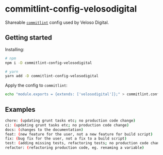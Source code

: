 # commitlint-config-velosodigital

Shareable [`commitlint`](https://github.com/conventional-changelog/commitlint) config used by Veloso Digital.

## Getting started

Installing:

```sh
# npm
npm i -D commitlint-config-velosodigital

# yarn
yarn add -D commitlint-config-velosodigital
```

Apply the config to `commitlint`:

```sh
echo "module.exports = {extends: ['velosodigital']};" > commitlint.config.js
```

## Examples
```sh
chore: (updating grunt tasks etc; no production code change)
ci: (updating grunt tasks etc; no production code change)
docs: (changes to the documentation)
feat: (new feature for the user, not a new feature for build script)
fix: (bug fix for the user, not a fix to a build script)
test: (adding missing tests, refactoring tests; no production code change)
refactor: (refactoring production code, eg. renaming a variable)

```
